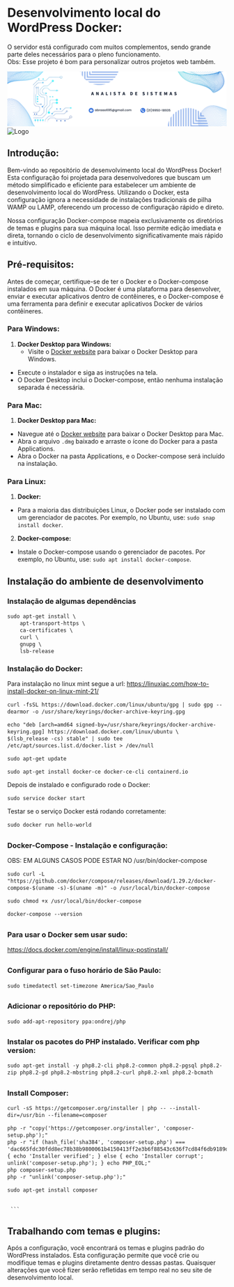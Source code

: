 # Desenvolvimento local do WordPress Docker:


O servidor está configurado com muitos complementos, sendo grande parte deles necessários para o pleno funcionamento.  
Obs: Esse projeto é bom para personalizar outros projetos web também. 
  
<img src="https://github.com/abraao69/abraao69/blob/main/Navy%20Blue%20Geometric%20Technology%20LinkedIn%20Banner%20(2).png" alt="Logo">
<img src="https://tse1.mm.bing.net/th?id=OIP.4PW5fnl8ImR2VRSTIWzz7gHaCm&pid=Api&P=0&h=180" alt="Logo">

## Introdução:
Bem-vindo ao repositório de desenvolvimento local do WordPress Docker! Esta configuração foi projetada para desenvolvedores que buscam um método simplificado e eficiente para estabelecer um ambiente de desenvolvimento local do WordPress. Utilizando o Docker, esta configuração ignora a necessidade de instalações tradicionais de pilha WAMP ou LAMP, oferecendo um processo de configuração rápido e direto.

Nossa configuração Docker-compose mapeia exclusivamente os diretórios de temas e plugins para sua máquina local. Isso permite edição imediata e direta, tornando o ciclo de desenvolvimento significativamente mais rápido e intuitivo.

## Pré-requisitos:
Antes de começar, certifique-se de ter o Docker e o Docker-compose instalados em sua máquina. O Docker é uma plataforma para desenvolver, enviar e executar aplicativos dentro de contêineres, e o Docker-compose é uma ferramenta para definir e executar aplicativos Docker de vários contêineres.

### Para Windows:
1. **Docker Desktop para Windows:**
   - Visite o [Docker website](https://www.docker.com/products/docker-desktop) para baixar o Docker Desktop para Windows.
- Execute o instalador e siga as instruções na tela.
- O Docker Desktop inclui o Docker-compose, então nenhuma instalação separada é necessária.

### Para Mac:
1. **Docker Desktop para Mac:**
- Navegue até o [Docker website](https://www.docker.com/products/docker-desktop) para baixar o Docker Desktop para Mac.
- Abra o arquivo `.dmg` baixado e arraste o ícone do Docker para a pasta Applications.
- Abra o Docker na pasta Applications, e o Docker-compose será incluído na instalação.

### Para Linux:
1. **Docker:**
- Para a maioria das distribuições Linux, o Docker pode ser instalado com um gerenciador de pacotes. Por exemplo, no Ubuntu, use: `sudo snap install docker`.
2. **Docker-compose:**
- Instale o Docker-compose usando o gerenciador de pacotes. Por exemplo, no Ubuntu, use: `sudo apt install docker-compose`.

## Instalação do ambiente de desenvolvimento
### Instalação de algumas dependências
```
sudo apt-get install \
    apt-transport-https \
    ca-certificates \
    curl \
    gnupg \
    lsb-release
```
  

### 
### Instalação do Docker:
Para instalação no linux mint segue a url:
https://linuxiac.com/how-to-install-docker-on-linux-mint-21/

```
curl -fsSL https://download.docker.com/linux/ubuntu/gpg | sudo gpg --dearmor -o /usr/share/keyrings/docker-archive-keyring.gpg
```

```
echo "deb [arch=amd64 signed-by=/usr/share/keyrings/docker-archive-keyring.gpg] https://download.docker.com/linux/ubuntu \
$(lsb_release -cs) stable" | sudo tee /etc/apt/sources.list.d/docker.list > /dev/null
```

```
sudo apt-get update
```

```
sudo apt-get install docker-ce docker-ce-cli containerd.io
```

Depois de instalado e configurado rode o Docker:
```
sudo service docker start
```

Testar se o serviço Docker está rodando corretamente:
```
sudo docker run hello-world  
```


##
### Docker-Compose - Instalação e configuração:
OBS: EM ALGUNS CASOS PODE ESTAR NO /usr/bin/docker-compose
```
sudo curl -L "https://github.com/docker/compose/releases/download/1.29.2/docker-compose-$(uname -s)-$(uname -m)" -o /usr/local/bin/docker-compose
```

```
sudo chmod +x /usr/local/bin/docker-compose
```

```
docker-compose --version  
```
  
##
### Para usar o Docker sem usar sudo:
https://docs.docker.com/engine/install/linux-postinstall/
  
##  
### Configurar para o fuso horário de São Paulo:
```
sudo timedatectl set-timezone America/Sao_Paulo
```
  
##
### Adicionar o repositório do PHP:
```
sudo add-apt-repository ppa:ondrej/php
```

##
### Instalar os pacotes do PHP instalado. Verificar com php version:
```
sudo apt-get install -y php8.2-cli php8.2-common php8.2-pgsql php8.2-zip php8.2-gd php8.2-mbstring php8.2-curl php8.2-xml php8.2-bcmath
```

##
### Install Composer:
```
curl -sS https://getcomposer.org/installer | php -- --install-dir=/usr/bin --filename=composer
```

```
php -r "copy('https://getcomposer.org/installer', 'composer-setup.php');"
php -r "if (hash_file('sha384', 'composer-setup.php') === 'dac665fdc30fdd8ec78b38b9800061b4150413ff2e3b6f88543c636f7cd84f6db9189d43a81e5503cda447da73c7e5b6') { echo 'Installer verified'; } else { echo 'Installer corrupt'; unlink('composer-setup.php'); } echo PHP_EOL;"
php composer-setup.php
php -r "unlink('composer-setup.php');"
```

```
sudo apt-get install composer
```

## 
     ```

## Trabalhando com temas e plugins:

Após a configuração, você encontrará os temas e plugins padrão do WordPress instalados. Esta configuração permite que você crie ou modifique temas e plugins diretamente dentro dessas pastas. Quaisquer alterações que você fizer serão refletidas em tempo real no seu site de desenvolvimento local.

